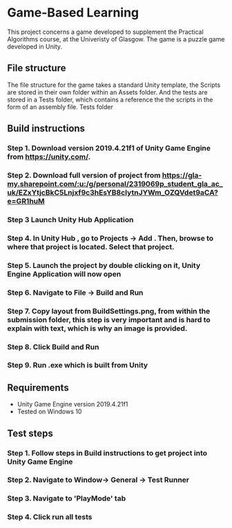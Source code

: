 # Game-Based Learning

This project concerns a game developed to supplement the Practical Algorithms course, at the Univeristy
of Glasgow. The game is a puzzle game developed in Unity. 

## File structure 
The file structure for the game takes a standard Unity template, the Scripts are stored in their own folder within 
an Assets folder. And the tests are stored in a Tests folder, which contains a reference the the scripts in the form of an assembly file.
Tests folder

## Build instructions

### Step 1. Download version 2019.4.21f1 of Unity Game Engine from https://unity.com/.
### Step 2. Download full version of project from https://gla-my.sharepoint.com/:u:/g/personal/2319069p_student_gla_ac_uk/EZxYtjcBkC5Lnjxf9c3hEsYB8cIytnJYWm_OZQVdet9aCA?e=GR1huM
### Step 3 Launch Unity Hub Application
### Step 4. In Unity Hub , go to Projects -> Add . Then, browse to where that project is located. Select that project.
### Step 5. Launch the project by double clicking on it, Unity Engine Application will now open
### Step 6. Navigate to  File -> Build and Run 
### Step 7. Copy layout from BuildSettings.png, from within the submission folder, this step is very important and is hard to explain with text, which is why an image is provided.
### Step 8. Click Build and Run
### Step 9. Run .exe which is built from Unity

## Requirements

* Unity Game Engine version 2019.4.21f1 
* Tested on Windows 10


## Test steps

### Step 1. Follow steps in Build instructions to get project into Unity Game Engine
### Step 2. Navigate to Window-> General -> Test Runner
### Step 3. Navigate to 'PlayMode' tab
### Step 4. Click run all tests




